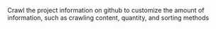 Crawl the project information on github to customize the amount of information, such as crawling content, quantity, and sorting methods
